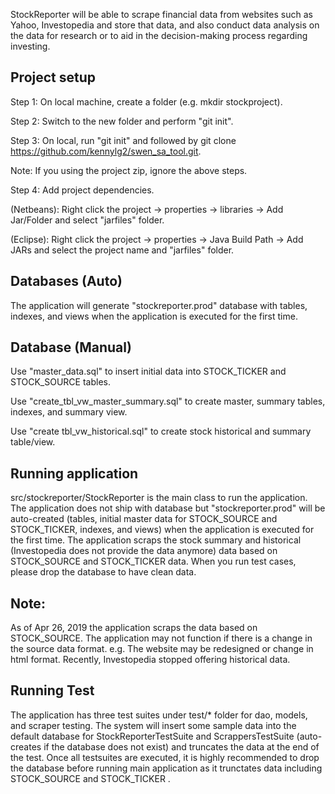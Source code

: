 StockReporter will be able to scrape financial data from websites such as Yahoo, Investopedia and store that data, and also conduct data analysis on the data for research or to aid in the decision-making process regarding investing.

Project setup
-------------
Step 1: On local machine, create a folder (e.g. mkdir stockproject).

Step 2: Switch to the new folder and perform "git init".

Step 3: On local, run "git init" and followed by git clone https://github.com/kennylg2/swen_sa_tool.git.

Note: If you using the project zip, ignore the above steps.

Step 4: Add project dependencies. 

  (Netbeans): Right click the project -> properties -> libraries -> Add Jar/Folder and select "jarfiles" folder. 

  (Eclipse): Right click the project -> properties -> Java Build Path -> Add JARs and select the project name and "jarfiles"                folder.

Databases (Auto)
----------------
The application will generate "stockreporter.prod" database with tables, indexes, and views when the application is executed for the first time.

Database (Manual)
-----------------
Use "master_data.sql" to insert initial data into STOCK_TICKER and STOCK_SOURCE tables.

Use "create_tbl_vw_master_summary.sql" to create master, summary tables, indexes, and summary view.

Use "create tbl_vw_historical.sql" to create stock historical and summary table/view.

Running application
-------------------
src/stockreporter/StockReporter is the main class to run the application. The application does not ship with database but "stockreporter.prod" will be auto-created (tables, initial master data for STOCK_SOURCE and STOCK_TICKER, indexes, and views) when the application is executed for the first time. The application scraps the stock summary and historical (Investopedia does not provide the data anymore) data based on STOCK_SOURCE and STOCK_TICKER data. When you run test cases, please drop the database to have clean data.

Note:
----
As of Apr 26, 2019 the application scraps the data based on STOCK_SOURCE. The application may not function if there is a change in the source data format. e.g. The website may be redesigned or change in html format. Recently, Investopedia stopped offering historical data.

Running Test
------------
The application has three test suites under test/* folder for dao, models, and scraper testing. The system will insert some sample data into the default database for StockReporterTestSuite and ScrappersTestSuite (auto-creates if the database does not exist) and truncates the data at the end of the test. Once all testsuites are executed, it is highly recommended to drop the database before running main application as it trunctates data including STOCK_SOURCE and STOCK_TICKER .
